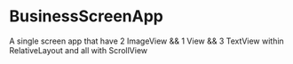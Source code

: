 # BusinessScreenApp
A single screen app 
that have 2 ImageView && 1 View && 3 TextView within RelativeLayout and all with ScrollView 
